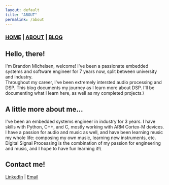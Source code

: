 ```yaml
---
layout: default
title: "ABOUT"
permalink: /about
---
```


### [HOME](./) | [ABOUT](/about) | [BLOG](/blog)

## Hello, there!
I'm Brandon Michelsen, welcome! I've been a passionate embedded systems and software engineer for 7 years now, split between university and industry. \
Throughout my career, I've been extremely intersted audio processing and DSP. This blog documents my journey as I learn more about DSP. I'll be documenting what I learn here, as well as my completed projects.\

## A little more about me...
I've been an embedded systems engineer in industry for 3 years. I have skills with Python, C++, and C, mostly working with ARM Cortex-M devices. I have a passion for audio and music as well, and have been learning music my whole life: composing my own music, learning new instruments, etc. Digital Signal Processing is the combination of my passion for engineering and music, and I hope to have fun learning it!\

## Contact me!
[LinkedIn](https://www.linkedin.com/in/brandon-michelsen/) | [Email](mailto:brandongmichelsen@gmail.com)
